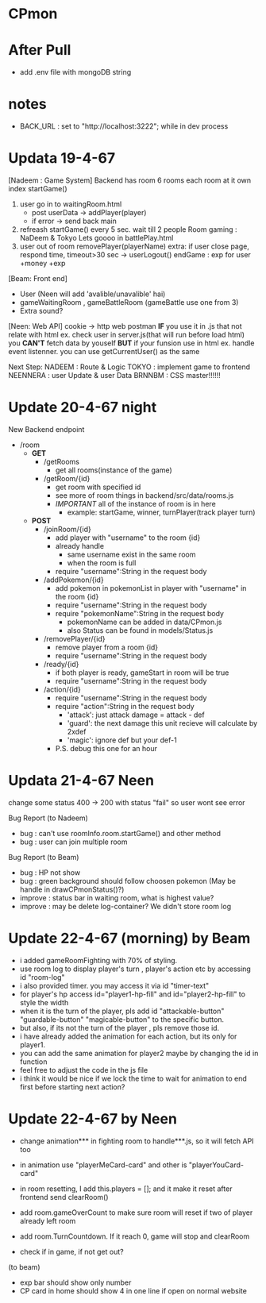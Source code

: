 # CPmon

# After Pull
- add .env file with mongoDB string 

# notes
- BACK_URL : set to "http://localhost:3222"; while in dev process



# Updata 19-4-67
[Nadeem : Game System]
Backend has room 6 rooms each room at it own index
startGame()
1. user go in to waitingRoom.html
    - post userData -> addPlayer(player)
    - if error -> send back main
2. refreash startGame() every 5 sec. wait till 2 people
Room gaming : NaDeem & Tokyo Lets goooo in battlePlay.html
3. user out of room removePlayer(playerName)
extra: if user close page, respond time, timeout>30 sec -> userLogout()
endGame : exp for user +money +exp

[Beam: Front end]
- User (Neen will add 'avalible/unavalible' hai)
- gameWaitingRoom , gameBattleRoom (gameBattle use one from 3)
- Extra sound?

[Neen: Web API]
cookie -> http web postman
**IF** you use it in .js that not relate with html ex. check user in server.js(that will run before load html)
you **CAN'T** fetch data by youself
**BUT** if your funsion use in html ex. handle event listenner. you can use getCurrentUser() as the same

Next Step:
NADEEM : Route & Logic
TOKYO : implement game to frontend 
NEENNERA : user Update & user Data
BRNNBM : CSS master!!!!!!

# Update 20-4-67 night
New Backend endpoint

- /room
    - **GET**
        - /getRooms
            - get all rooms(instance of the game)
        - /getRoom/{id}
            - get room with specified id
            - see more of room things in backend/src/data/rooms.js
            - *IMPORTANT* all of the instance of room is in here
                - example: startGame, winner, turnPlayer(track player turn)
    - **POST**
        - /joinRoom/{id}
            - add player with "username" to the room {id}
            - already handle
                - same username exist in the same room
                - when the room is full
            - require "username":String in the request body
        - /addPokemon/{id} 
            - add pokemon in pokemonList in player with "username" in the room {id}
            - require "username":String in the request body
            - require "pokemonName":String in the request body
                - pokemonName can be added in data/CPmon.js
                - also Status can be found in models/Status.js
        - /removePlayer/{id}
            - remove player from a room {id}
            - require "username":String in the request body
        - /ready/{id}
            - if both player is ready, gameStart in room will be true
            - require "username":String in the request body
        - /action/{id}
            - require "username":String in the request body
            - require "action":String in the request body
                - 'attack': just attack damage = attack - def
                - 'guard': the next damage this unit recieve will calculate by 2xdef
                - 'magic': ignore def but your def-1
            - P.S. debug this one for an hour



# Updata 21-4-67 Neen
change some status 400 -> 200 with status "fail" so user wont see error

Bug Report (to Nadeem)
- bug : can't use roomInfo.room.startGame() and other method
- bug : user can join multiple room 

Bug Report (to Beam)
- bug : HP not show 
- bug : green background should follow choosen pokemon (May be handle in drawCPmonStatus()?)
- improve : status bar in waiting room, what is highest value?
- improve : may be delete log-container? We didn't store room log

# Update 22-4-67 (morning) by Beam
- i added gameRoomFighting with 70% of styling.
- use room log to display player's turn , player's action etc by accessing id "room-log"
- i also provided timer. you may access it via id "timer-text"
- for player's hp access id="player1-hp-fill" and id="player2-hp-fill" to style the width
- when it is the turn of the player, pls add id "attackable-button" "guardable-button" "magicable-button" to the specific button.
- but also, if its not the turn of the player , pls remove those id.
- i have already added the animation for each action, but its only for player1.
- you can add the same animation for player2 maybe by changing the id in function
- feel free to adjust the code in the js file
- i think it would be nice if we lock the time to wait for animation to end first before starting next action?


# Update 22-4-67 by Neen
- change animation*** in fighting room to handle***.js, so it will fetch API too
- in animation use "playerMeCard-card" and other is "playerYouCard-card"
- in room resetting, I add this.players = []; and it make it reset after frontend send clearRoom()
- add room.gameOverCount to make sure room will reset if two of player already left room
- add room.TurnCountdown. If it reach 0, game will stop and clearRoom


- check if in game, if not get out?

(to beam)
- exp bar should show only number
- CP card in home should show 4 in one line if open on normal website